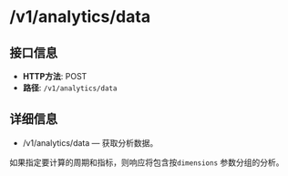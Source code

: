 # /v1/analytics/data

## 接口信息

- **HTTP方法**: POST
- **路径**: `/v1/analytics/data`

## 详细信息

  * /v1/analytics/data — 获取分析数据。

如果指定要计算的周期和指标，则响应将包含按`dimensions` 参数分组的分析。



